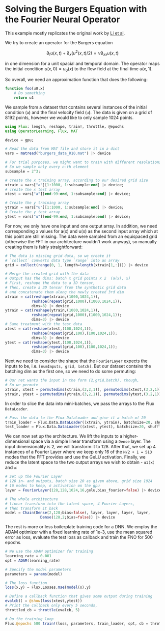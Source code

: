 # Solving the Burgers Equation with the Fourier Neural Operator

This example mostly replicates the original work by [Li et al](https://github.com/zongyi-li/fourier_neural_operator/blob/master/fourier_1d.py).

We try to create an operator for the Burgers equation

$$ \partial_t u(x,t) + \partial_x (u^2(x,t)/2) = \nu \partial_{xx} u(x,t) $$

in one dimension for a unit spacial and temporal domain. The operator maps the initial condition $u(x,0) = u_0(x)$ to the flow field at the final time $u(x,1)$.

So overall, we need an approximation function that does the following:

```julia
function foo(u0,x)
    # Do something
    return u1
```

We sample from a dataset that contains several instances of the initial condition (`a`) and the final velocity field (`u`).
The data is given on a grid of 8192 points, however we would like to only sample 1024 points.

```julia
using Flux: length, reshape, train!, throttle, @epochs
using OperatorLearning, Flux, MAT

device = gpu;

# Read the data from MAT file and store it in a dict
vars = matread("burgers_data_R10.mat") |> device

# For trial purposes, we might want to train with different resolutions
# So we sample only every n-th element
subsample = 2^3;

# create the x training array, according to our desired grid size
xtrain = vars["a"][1:1000, 1:subsample:end] |> device;
# create the x test array
xtest = vars["a"][end-99:end, 1:subsample:end] |> device;

# Create the y training array
ytrain = vars["u"][1:1000, 1:subsample:end] |> device;
# Create the y test array
ytest = vars["u"][end-99:end, 1:subsample:end] |> device;
```

For now, we only have one input and one output array. In addition, we need corresponding x values for a(x) and u(x) as the second input array which at this point are still missing. The data were sampled from an equispaced grid (otherwise the FFT in our architecture wouldn't work anyway), so manually creating them is fairly straightforward:

```julia
# The data is missing grid data, so we create it
# `collect` converts data type `range` into an array
grid = collect(range(0, 1, length=length(xtrain[1,:]))) |> device

# Merge the created grid with the data
# Output has the dims: batch x grid points x 2  (a(x), x)
# First, reshape the data to a 3D tensor,
# Then, create a 3D tensor from the synthetic grid data
# and concatenate them along the newly created 3rd dim
xtrain = cat(reshape(xtrain,(1000,1024,1)),
            reshape(repeat(grid,1000),(1000,1024,1));
            dims=3) |> device
ytrain = cat(reshape(ytrain,(1000,1024,1)),
            reshape(repeat(grid,1000),(1000,1024,1));
            dims=3) |> device
# Same treatment with the test data
xtest = cat(reshape(xtest,(100,1024,1)),
            reshape(repeat(grid,100),(100,1024,1));
            dims=3) |> device
ytest = cat(reshape(ytest,(100,1024,1)),
            reshape(repeat(grid,100),(100,1024,1));
            dims=3) |> device
```

Next we need to consider the shape that the `FourierLayer` expects the inputs to be, i.e. `[numInputs, grid, batch]`. But our dataset contains the batching dim as the first one, so we need to do some permuting:

```julia
# Our net wants the input in the form (2,grid,batch), though,
# So we permute
xtrain, xtest = permutedims(xtrain,(3,2,1)), permutedims(xtest,(3,2,1)) |> device
ytrain, ytest = permutedims(ytrain,(3,2,1)), permutedims(ytest,(3,2,1)) |> device
```

In order to slice the data into mini-batches, we pass the arrays to the Flux `DataLoader`.

```julia
# Pass the data to the Flux DataLoader and give it a batch of 20
train_loader = Flux.Data.DataLoader((xtrain, ytrain), batchsize=20, shuffle=true) |> device
test_loader = Flux.Data.DataLoader((xtest, ytest), batchsize=20, shuffle=false) |> device
```

We can now set up the architecture. We lift the inputs to a higher-dimensional space via a simple linear transform using a `Dense` layer. The input dimensionality is 2, we will transform it to 128. After that, we set up 4 instances of a Fourier Layer where we keep only 16 of the `N/2 + 1 = 513` modes that the FFT provides and use the GeLU activation. Finally, we reduce the latent space to the two output arrays we wish to obtain - `u1(x)` and `x`:

```julia
# Set up the Fourier Layer
# 128 in- and outputs, batch size 20 as given above, grid size 1024
# 16 modes to keep, σ activation on the gpu
layer = FourierLayer(128,128,1024,16,gelu,bias_fourier=false) |> device

# The whole architecture
# linear transform into the latent space, 4 Fourier Layers,
# then transform it back
model = Chain(Dense(2,128;bias=false), layer, layer, layer, layer,
                Dense(128,2;bias=false)) |> device
```

The rest is more or less boilerplate training code for a DNN. We employ the ADAM optimizer with a fixed learning rate of 1e-3, use the mean squared error as loss, evaluate the test loss as callback and train the FNO for 500 epochs.

```julia
# We use the ADAM optimizer for training
learning_rate = 0.001
opt = ADAM(learning_rate)

# Specify the model parameters
parameters = params(model)

# The loss function
loss(x,y) = Flux.Losses.mse(model(x),y)

# Define a callback function that gives some output during training
evalcb() = @show(loss(xtest,ytest))
# Print the callback only every 5 seconds, 
throttled_cb = throttle(evalcb, 5)

# Do the training loop
Flux.@epochs 500 train!(loss, parameters, train_loader, opt, cb = throttled_cb)
```
